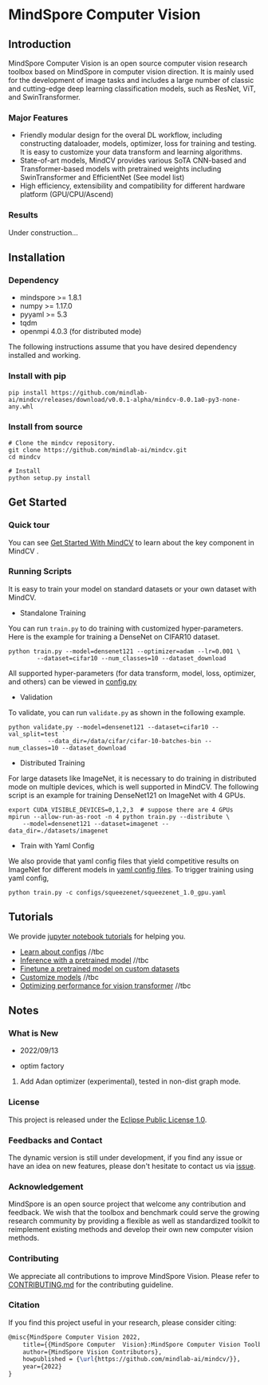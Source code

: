 # MindSpore Computer Vision

## Introduction
MindSpore Computer Vision is an open source computer vision research toolbox based on MindSpore in computer vision direction. It is mainly used for the development of image tasks and includes a large number of classic and cutting-edge deep learning classification models, such as ResNet, ViT, and SwinTransformer.


### Major Features
- Friendly modular design for the overal DL workflow, including constructing dataloader, models, optimizer, loss for training and testing. It is easy to customize your data transform and learning algorithms. 
- State-of-art models, MindCV provides various SoTA CNN-based and Transformer-based models with pretrained weights including SwinTransformer and EfficientNet (See model list) 
- High efficiency, extensibility and compatibility for different hardware platform  (GPU/CPU/Ascend)

### Results

Under construction... 

## Installation

### Dependency

- mindspore >= 1.8.1
- numpy >= 1.17.0
- pyyaml >= 5.3
- tqdm
- openmpi 4.0.3 (for distributed mode) 


The following instructions assume that you have desired dependency installed and working. 

### Install with pip

```shell
pip install https://github.com/mindlab-ai/mindcv/releases/download/v0.0.1-alpha/mindcv-0.0.1a0-py3-none-any.whl
```

### Install from source

```shell
# Clone the mindcv repository.
git clone https://github.com/mindlab-ai/mindcv.git
cd mindcv

# Install
python setup.py install
```

## Get Started 

### Quick tour
You can see [Get Started With MindCV](quick_tour.ipynb) to learn about the key component in MindCV . 


### Running Scripts
It is easy to train your model on standard datasets or your own dataset with MindCV. 

- Standalone Training

You can run `train.py` to do training with customized hyper-parameters. Here is the example for training a DenseNet on CIFAR10 dataset.
``` shell
python train.py --model=densenet121 --optimizer=adam --lr=0.001 \
		--dataset=cifar10 --num_classes=10 --dataset_download    
```

All supported hyper-parameters (for data transform, model, loss, optimizer, and others) can be viewed in [config.py](config.py)

- Validation

To validate, you can run `validate.py` as shown in the following example.
```shell
python validate.py --model=densenet121 --dataset=cifar10 --val_split=test `
		   --data_dir=/data/cifar/cifar-10-batches-bin --num_classes=10 --dataset_download
``` 

- Distributed Training

For large datasets like ImageNet, it is necessary to do training in distributed mode on multiple devices, which is well supported in MindCV. The following script is an example for training DenseNet121 on ImageNet with 4 GPUs.   

```shell
export CUDA_VISIBLE_DEVICES=0,1,2,3  # suppose there are 4 GPUs
mpirun --allow-run-as-root -n 4 python train.py --distribute \
	--model=densenet121 --dataset=imagenet --data_dir=./datasets/imagenet   
```

- Train with Yaml Config

We also provide that yaml config files that yield competitive results on ImageNet for different models in [yaml config files](configs). To trigger training using yaml config, 

```shell
python train.py -c configs/squeezenet/squeezenet_1.0_gpu.yaml    
```

## Tutorials
We provide [jupyter notebook tutorials](tutorials) for helping you.  

- [Learn about configs](tutorials/learn_about_config.ipynb)  //tbc
- [Inference with a pretrained model](tutorials/inference.ipynb) //tbc
- [Finetune a pretrained model on custom datasets](tutorials/finetune.ipynb) 
- [Customize models](tutorials/customize_model.ipynb) //tbc
- [Optimizing performance for vision transformer](tutorials/transformer.ipynb) //tbc


## Notes
### What is New 

- 2022/09/13
* optim factory 
1. Add Adan optimizer (experimental), tested in non-dist graph mode. 

### License

This project is released under the [Eclipse Public License 1.0](LICENSE).

### Feedbacks and Contact

The dynamic version is still under development, if you find any issue or have an idea on new features, please don't hesitate to contact us via [issue](https://github.com/mindlab-ai/mindcv/issues).

### Acknowledgement

MindSpore is an open source project that welcome any contribution and feedback. We wish that the toolbox and benchmark could serve the growing research community by providing a flexible as well as standardized toolkit to reimplement existing methods and develop their own new computer vision methods.

### Contributing

We appreciate all contributions to improve MindSpore Vision. Please refer to [CONTRIBUTING.md](CONTRIBUTING.md) for the contributing guideline.

### Citation

If you find this project useful in your research, please consider citing:

```latex
@misc{MindSpore Computer Vision 2022,
    title={{MindSpore Computer  Vision}:MindSpore Computer Vision Toolbox and Benchmark},
    author={MindSpore Vision Contributors},
    howpublished = {\url{https://github.com/mindlab-ai/mindcv/}},
    year={2022}
}
```
